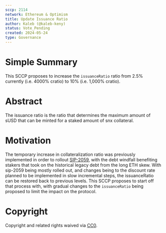 ```yaml
---
sccp: 2114
network: Ethereum & Optimism
title: Update Issuance Ratio
author: Kaleb (@kaleb-keny)
status: Vote_Pending
created: 2024-05-24
type: Governance
---
```


# Simple Summary

This SCCP proposes to increase the `issuanceRatio` ratio from 2.5% currently (i.e. 4000% cratio) to 10% (i.e. 1,000% cratio).

# Abstract

The issuance ratio is the ratio that determines the maximum amount of sUSD that can be minted for a staked amount of snx collateral.

# Motivation

The temporary increase in collateralization ratio was previously implemented in order to rollout [SIP-2059](https://sips.synthetix.io/sips/sip-2059), with the debt windfall benefiting stakers that took on the historical legacy debt from the long ETH skew. With sip-2059 being mostly rolled out, and changes being to the discount rate planned to be implemented in slow incremental steps, the issuanceRatio can be restored back to previous levels. This SCCP proposes to start off that process with, with gradual changes to the `issuanceRatio` being proposed to limit the impact on the protocol. 

# Copyright

Copyright and related rights waived via [CC0](https://creativecommons.org/publicdomain/zero/1.0/).



